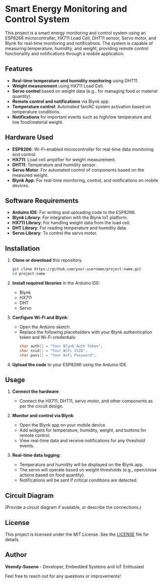 # Smart Energy Monitoring and Control System

This project is a smart energy monitoring and control system using an ESP8266 microcontroller, HX711 Load Cell, DHT11 sensor, Servo motor, and Blynk for real-time monitoring and notifications. The system is capable of measuring temperature, humidity, and weight, providing remote control functionality and notifications through a mobile application.

## Features
- **Real-time temperature and humidity monitoring** using DHT11.
- **Weight measurement** using HX711 Load Cell.
- **Servo control** based on weight data (e.g., for managing food or material quantity).
- **Remote control and notifications** via Blynk app.
- **Temperature control**: Automated fan/AC system activation based on temperature conditions.
- **Notifications** for important events such as high/low temperature and low food/material weight.

## Hardware Used
- **ESP8266**: Wi-Fi-enabled microcontroller for real-time data monitoring and control.
- **HX711**: Load cell amplifier for weight measurement.
- **DHT11**: Temperature and humidity sensor.
- **Servo Motor**: For automated control of components based on the measured weight.
- **Blynk App**: For real-time monitoring, control, and notifications on mobile devices.

## Software Requirements
- **Arduino IDE**: For writing and uploading code to the ESP8266.
- **Blynk Library**: For integration with the Blynk IoT platform.
- **HX711 Library**: For handling weight data from the load cell.
- **DHT Library**: For reading temperature and humidity data.
- **Servo Library**: To control the servo motor.

## Installation

1. **Clone or download** this repository.
    ```bash
    git clone https://github.com/your-username/project-name.git
    cd project-name
    ```

2. **Install required libraries** in the Arduino IDE:
   - Blynk
   - HX711
   - DHT
   - Servo

3. **Configure Wi-Fi and Blynk:**
   - Open the Arduino sketch.
   - Replace the following placeholders with your Blynk authentication token and Wi-Fi credentials:
     ```cpp
     char auth[] = "Your Blynk Auth Token";
     char ssid[] = "Your WiFi SSID";
     char pass[] = "Your WiFi Password";
     ```

4. **Upload the code** to your ESP8266 using the Arduino IDE.

## Usage

1. **Connect the hardware**:
    - Connect the HX711, DHT11, servo motor, and other components as per the circuit design.
   
2. **Monitor and control via Blynk**:
    - Open the Blynk app on your mobile device.
    - Add widgets for temperature, humidity, weight, and buttons for remote control.
    - View real-time data and receive notifications for any threshold events.

3. **Real-time data logging**:
    - Temperature and humidity will be displayed on the Blynk app.
    - The servo will operate based on weight thresholds (e.g., open/close actions based on food quantity).
    - Notifications will be sent if critical conditions are detected.

## Circuit Diagram

(Provide a circuit diagram if available, or describe the connections.)

## License
This project is licensed under the MIT License. See the [LICENSE](LICENSE.txt) file for details.

## Author
**Veendy-Suseno** - Developer, Embedded Systems and IoT Enthusiast

Feel free to reach out for any questions or improvements!
